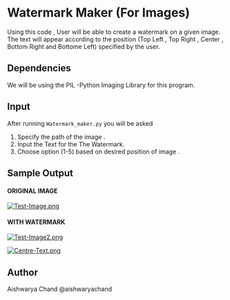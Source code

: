 # Watermark Maker (For Images)

Using this code , User  will be able to create a watermark on a given image. The text will appear according to the position (Top Left , Top Right , Center , Bottom Right and Bottome Left) specified by the user.

## Dependencies
We will be using the PIL -Python Imaging Library for this program.

## Input
After running  `Watermark_maker.py` you will be asked 

 1. Specify the path of the image . 
 2. Input the Text for the The Watermark.
 3. Choose option (1-5) based on desired position of image .
## Sample Output 

#### ORIGINAL IMAGE
[![Test-Image.png](https://i.postimg.cc/0NCL9M0J/Test-Image.png)](https://postimg.cc/yJkfPN5V)

#### WITH WATERMARK
[![Test-Image2.png](https://i.postimg.cc/LsDcBY73/Test-Image2.png)](https://postimg.cc/Z99sJRJW)

[![Centre-Text.png](https://i.postimg.cc/X7Wthgbk/Centre-Text.png)](https://postimg.cc/MXssfVXn)


## Author
Aishwarya Chand @aishwaryachand















